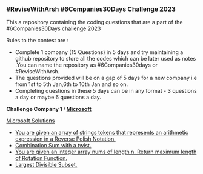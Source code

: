 ### #ReviseWithArsh #6Companies30Days Challenge 2023

This a repository containing the coding questions that are a part of the #6Companies30Days challenge 2023

Rules to the contest are :

- Complete 1 company (15 Questions) in 5 days and try maintaining a github repository to store all the codes which can be later used as notes .You can name the repository as #6Companies30days or #ReviseWithArsh.
- The questions provided will be on a gap of 5 days for a new company i.e from 1st to 5th Jan,6th to 10th Jan and so on.
- Completing questions in these 5 days can be in any format - 3 questions a day or     maybe 6 questions a day.

<b> Challenge Company 1 : [Microsoft](https://github.com/ShauryaSarswat/6Companies30days/tree/main/Microsoft) </b>

[Microsoft Solutions](https://github.com/ShauryaSarswat/6Companies30days/tree/main/Microsoft)

- [You are given an array of strings tokens that represents an arithmetic expression in a Reverse Polish Notation.](https://github.com/ShauryaSarswat/6Companies30days/tree/main/Microsoft/solution1)
- [Combination Sum with a twist.](https://github.com/ShauryaSarswat/6Companies30days/tree/main/Microsoft/solution2)
- [You are given an integer array nums of length n. Return maximum length of Rotation Function.](https://github.com/ShauryaSarswat/6Companies30days/tree/main/Microsoft/solution4)
- [Largest Divisible Subset.](https://github.com/ShauryaSarswat/6Companies30days/tree/main/Microsoft/solution5)

